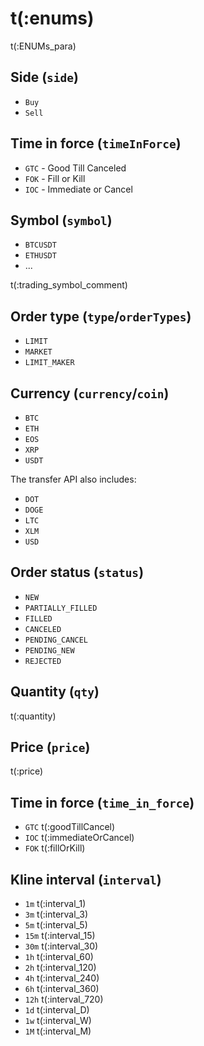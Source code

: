 # t(:enums)
t(:ENUMs_para)

## Side (`side`)
* `Buy`
* `Sell`

## Time in force (`timeInForce`)
* `GTC` - Good Till Canceled
* `FOK` - Fill or Kill
* `IOC` - Immediate or Cancel

## Symbol (`symbol`)
* `BTCUSDT`
* `ETHUSDT`
* ...

t(:trading_symbol_comment)


## Order type (`type`/`orderTypes`)
* `LIMIT`
* `MARKET`
* `LIMIT_MAKER`


## Currency (`currency`/`coin`)
* `BTC`
* `ETH`
* `EOS`
* `XRP`
* `USDT`

The transfer API also includes:

* `DOT`
* `DOGE`
* `LTC`
* `XLM`
* `USD`


## Order status (`status`)
* `NEW`
* `PARTIALLY_FILLED`
* `FILLED`
* `CANCELED`
* `PENDING_CANCEL`
* `PENDING_NEW`
* `REJECTED`

## Quantity (`qty`)
t(:quantity)

## Price (`price`)
t(:price)

## Time in force (`time_in_force`)
* `GTC` t(:goodTillCancel)
* `IOC` t(:immediateOrCancel)
* `FOK` t(:fillOrKill)

## Kline interval (`interval`)
* `1m` t(:interval_1)
* `3m` t(:interval_3)
* `5m` t(:interval_5)
* `15m` t(:interval_15)
* `30m` t(:interval_30)
* `1h` t(:interval_60)
* `2h` t(:interval_120)
* `4h` t(:interval_240)
* `6h` t(:interval_360)
* `12h` t(:interval_720)
* `1d` t(:interval_D)
* `1w` t(:interval_W)
* `1M` t(:interval_M)

